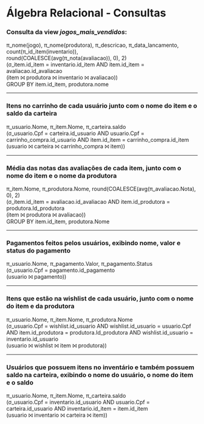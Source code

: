 # Álgebra Relacional - Consultas

### Consulta da view *jogos_mais_vendidos*:

π_nome(jogo), π_nome(produtora), π_descricao, π_data_lancamento, <br/>
count(π_id_item(inventario)), <br/>
round(COALESCE(avg(π_nota(avaliacao)), 0), 2) <br/>
(σ_item.id_item = inventario.id_item AND item.id_item = avaliacao.id_avaliacao <br/>
(item ⨝ produtora ⨝ inventario ⨝ avaliacao)) <br/>
GROUP BY item.id_item, produtora.nome 

---

### Itens no carrinho de cada usuário junto com o nome do item e o saldo da carteira
π_usuario.Nome, π_item.Nome, π_carteira.saldo <br/>
(σ_usuario.Cpf = carteira.id_usuario AND usuario.Cpf = carrinho_compra.id_usuario AND item.id_item = carrinho_compra.id_item <br/>
(usuario ⨝ carteira ⨝ carrinho_compra ⨝ item))

---

### Média das notas das avaliações de cada item, junto com o nome do item e o nome da produtora
π_item.Nome, π_produtora.Nome, round(COALESCE(avg(π_avaliacao.Nota), 0), 2) <br/>
(σ_item.id_item = avaliacao.id_avaliacao AND item.id_produtora = produtora.Id_produtora <br/>
(item ⨝ produtora ⨝ avaliacao)) <br/>
GROUP BY item.id_item, produtora.Nome

---

### Pagamentos feitos pelos usuários, exibindo nome, valor e status do pagamento
π_usuario.Nome, π_pagamento.Valor, π_pagamento.Status <br/>
(σ_usuario.Cpf = pagamento.id_pagamento <br/>
(usuario ⨝ pagamento))

---

### Itens que estão na wishlist de cada usuário, junto com o nome do item e da produtora
π_usuario.Nome, π_item.Nome, π_produtora.Nome <br/>
(σ_usuario.Cpf = wishlist.id_usuario AND wishlist.id_usuario = usuario.Cpf AND item.id_produtora = produtora.Id_produtora AND wishlist.id_usuario = inventario.id_usuario <br/>
(usuario ⨝ wishlist ⨝ item ⨝ produtora))

---

### Usuários que possuem itens no inventário e também possuem saldo na carteira, exibindo o nome do usuário, o nome do item e o saldo
π_usuario.Nome, π_item.Nome, π_carteira.saldo <br/>
(σ_usuario.Cpf = inventario.id_usuario AND usuario.Cpf = carteira.id_usuario AND inventario.id_item = item.id_item <br/>
(usuario ⨝ inventario ⨝ carteira ⨝ item))

